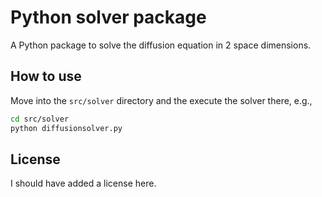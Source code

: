 # Python solver package

A Python package to solve the diffusion equation in 2 space dimensions.

## How to use

Move into the `src/solver` directory and the execute the solver there, e.g.,

```bash
cd src/solver
python diffusionsolver.py
```

## License

I should have added a license here.

